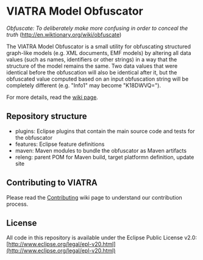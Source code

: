 # VIATRA Model Obfuscator

*Obfuscate: To deliberately make more confusing in order to conceal the truth* (http://en.wiktionary.org/wiki/obfuscate)

The VIATRA Model Obfuscator is a small utility for obfuscating structured graph-like models (e.g. XML documents, EMF models) by altering all data values (such as names, identifiers or other strings) in a way that the structure of the model remains the same. Two data values that were identical before the obfuscation will also be identical after it, but the obfuscated value computed based on an input obfuscation string will be completely different (e.g. "Info1" may become "K18DWVQ=").

For more details, read the [wiki page](https://wiki.eclipse.org/VIATRA/ModelObfuscator).

## Repository structure

* plugins: Eclipse plugins that contain the main source code and tests for the obfuscator
* features: Eclipse feature definitions
* maven: Maven modules to bundle the obfuscator as Maven artifacts
* releng: parent POM for Maven build, target platformn definition, update site 

## Contributing to VIATRA

Please read the [Contributing](http://wiki.eclipse.org/VIATRA/Contributing) wiki page to understand our contribution process.

## License

All code in this repository is available under the Eclipse Public License v2.0: [http://www.eclipse.org/legal/epl-v20.html](http://www.eclipse.org/legal/epl-v20.html)

